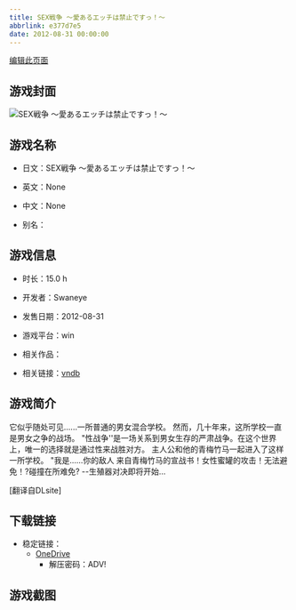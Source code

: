 ```yaml
---
title: SEX戦争 ～愛あるエッチは禁止ですっ！～
abbrlink: e377d7e5
date: 2012-08-31 00:00:00
---
```

[编辑此页面](https://github.com/ACG-3/ADV3-source/blob/main/source/_posts/games/SEX%E6%88%A6%E4%BA%89%20%EF%BD%9E%E6%84%9B%E3%81%82%E3%82%8B%E3%82%A8%E3%83%83%E3%83%81%E3%81%AF%E7%A6%81%E6%AD%A2%E3%81%A7%E3%81%99%E3%81%A3%EF%BC%81%EF%BD%9E.md)

## 游戏封面

![SEX戦争 ～愛あるエッチは禁止ですっ！～](https://pan.timero.xyz/d/onedrive/img_lib_001/SEX%E6%88%A6%E4%BA%89%20%EF%BD%9E%E6%84%9B%E3%81%82%E3%82%8B%E3%82%A8%E3%83%83%E3%83%81%E3%81%AF%E7%A6%81%E6%AD%A2%E3%81%A7%E3%81%99%E3%81%A3%EF%BC%81%EF%BD%9E_cover.avif)


## 游戏名称

- 日文：SEX戦争 ～愛あるエッチは禁止ですっ！～
- 英文：None
- 中文：None

- 别名：


## 游戏信息

- 时长：15.0 h
- 开发者：Swaneye
- 发售日期：2012-08-31
- 游戏平台：win
- 相关作品：

- 相关链接：[vndb](https://vndb.org/v10814)


## 游戏简介

它似乎随处可见......一所普通的男女混合学校。
然而，几十年来，这所学校一直是男女之争的战场。
"性战争''是一场关系到男女生存的严肃战争。在这个世界上，唯一的选择就是通过性来战胜对方。
主人公和他的青梅竹马一起进入了这样一所学校。
"我是......你的敌人
来自青梅竹马的宣战书！女性蜜罐的攻击！无法避免！?碰撞在所难免?
--生殖器对决即将开始...

[翻译自DLsite]


## 下载链接

- 稳定链接：
    - [OneDrive](https://pan.timero.xyz/onedrive/adv_lib_001/SEX%E6%88%A6%E4%BA%89%20%EF%BD%9E%E6%84%9B%E3%81%82%E3%82%8B%E3%82%A8%E3%83%83%E3%83%81%E3%81%AF%E7%A6%81%E6%AD%A2%E3%81%A7%E3%81%99%E3%81%A3%EF%BC%81%EF%BD%9E)
        - 解压密码：ADV!



## 游戏截图



